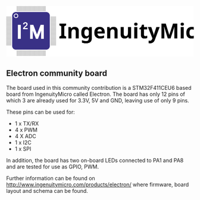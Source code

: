 <img src="https://github.com/nanoframework/nf-Community-Targets/blob/master/ChibiOS/I2M_ELECTRON_NF/resources/IngenuityMicro_Logo.svg?sanitize=true">

## Electron community board ##

The board used in this community contribution is a STM32F411CEU6 based board from IngenuityMicro called Electron. The board has only 12 pins of which 3 are already used for 3.3V, 5V and GND, leaving use of only 9 pins.

These pins can be used for:

- 1 x TX/RX
- 4 x PWM
- 4 X ADC
- 1 x I2C
- 1 x SPI

In addition, the board has two on-board LEDs connected to PA1 and PA8 and are tested for use as GPIO, PWM.

Further information can be found on http://www.ingenuitymicro.com/products/electron/ where firmware, board layout and schema can be found.
